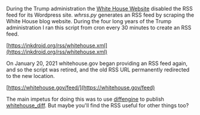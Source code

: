 During the Trump administration the [White House Website] disabled the RSS feed for its Wordpress site. *whrss.py* generates an RSS feed by scraping the White House blog website. During the four long years of the Trump administration I ran this script from cron every 30 minutes to create an RSS feed.


[https://inkdroid.org/rss/whitehouse.xml](https://inkdroid.org/rss/whitehouse.xml)

On January 20, 2021 whitehouse.gov began providing an RSS feed again, and so the script was retired, and the old RSS URL permanently redirected to the new location.

[https://whitehouse.gov/feed/](https://whitehouse.gov/feed)

The main impetus for doing this was to use [diffengine] to publish [whitehouse_diff]. But maybe you'll find the RSS useful for other things too?

[White House Website]: https://www.whitehouse.gov/news/ 
[diffengine]: https://github.docnow/diffengine
[whitehouse_diff]: https://twitter.com/whitehouse_diff
